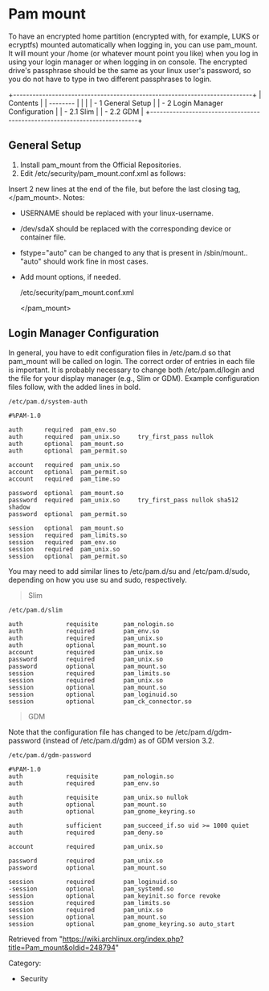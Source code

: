 Pam mount
=========

To have an encrypted home partition (encrypted with, for example, LUKS
or ecryptfs) mounted automatically when logging in, you can use
pam_mount. It will mount your /home (or whatever mount point you like)
when you log in using your login manager or when logging in on console.
The encrypted drive's passphrase should be the same as your linux user's
password, so you do not have to type in two different passphrases to
login.

+--------------------------------------------------------------------------+
| Contents                                                                 |
| --------                                                                 |
|                                                                          |
| -   1 General Setup                                                      |
| -   2 Login Manager Configuration                                        |
|     -   2.1 Slim                                                         |
|     -   2.2 GDM                                                          |
+--------------------------------------------------------------------------+

General Setup
-------------

1.  Install pam_mount from the Official Repositories.
2.  Edit /etc/security/pam_mount.conf.xml as follows:

Insert 2 new lines at the end of the file, but before the last closing
tag, </pam_mount>. Notes:

-   USERNAME should be replaced with your linux-username.
-   /dev/sdaX should be replaced with the corresponding device or
    container file.
-   fstype="auto" can be changed to any <type> that is present in
    /sbin/mount.<type>. "auto" should work fine in most cases.
-   Add mount options, if needed.

    /etc/security/pam_mount.conf.xml

    <volume user="USERNAME" fstype="auto" path="/dev/sdaX" mountpoint="/home" options="fsck,noatime" />
    <mkmountpoint enable="1" remove="true" />

    </pam_mount>

Login Manager Configuration
---------------------------

In general, you have to edit configuration files in /etc/pam.d so that
pam_mount will be called on login. The correct order of entries in each
file is important. It is probably necessary to change both
/etc/pam.d/login and the file for your display manager (e.g., Slim or
GDM). Example configuration files follow, with the added lines in bold.

    /etc/pam.d/system-auth

    #%PAM-1.0

    auth      required  pam_env.so
    auth      required  pam_unix.so     try_first_pass nullok
    auth      optional  pam_mount.so
    auth      optional  pam_permit.so

    account   required  pam_unix.so
    account   optional  pam_permit.so
    account   required  pam_time.so

    password  optional  pam_mount.so
    password  required  pam_unix.so     try_first_pass nullok sha512 shadow
    password  optional  pam_permit.so

    session   optional  pam_mount.so
    session   required  pam_limits.so
    session   required  pam_env.so
    session   required  pam_unix.so
    session   optional  pam_permit.so

You may need to add similar lines to /etc/pam.d/su and /etc/pam.d/sudo,
depending on how you use su and sudo, respectively.

> Slim

    /etc/pam.d/slim

    auth            requisite       pam_nologin.so
    auth            required        pam_env.so
    auth            required        pam_unix.so
    auth            optional        pam_mount.so
    account         required        pam_unix.so
    password        required        pam_unix.so
    password        optional        pam_mount.so
    session         required        pam_limits.so
    session         required        pam_unix.so
    session         optional        pam_mount.so
    session         optional        pam_loginuid.so
    session         optional        pam_ck_connector.so

> GDM

Note that the configuration file has changed to be
/etc/pam.d/gdm-password (instead of /etc/pam.d/gdm) as of GDM version
3.2.

    /etc/pam.d/gdm-password

    #%PAM-1.0
    auth            requisite       pam_nologin.so
    auth            required        pam_env.so

    auth            requisite       pam_unix.so nullok
    auth	        optional        pam_mount.so
    auth            optional        pam_gnome_keyring.so

    auth            sufficient      pam_succeed_if.so uid >= 1000 quiet
    auth            required        pam_deny.so

    account         required        pam_unix.so

    password        required        pam_unix.so
    password        optional        pam_mount.so

    session         required        pam_loginuid.so
    -session        optional        pam_systemd.so
    session         optional        pam_keyinit.so force revoke
    session         required        pam_limits.so
    session         required        pam_unix.so
    session         optional        pam_mount.so
    session         optional        pam_gnome_keyring.so auto_start

Retrieved from
"https://wiki.archlinux.org/index.php?title=Pam_mount&oldid=248794"

Category:

-   Security
